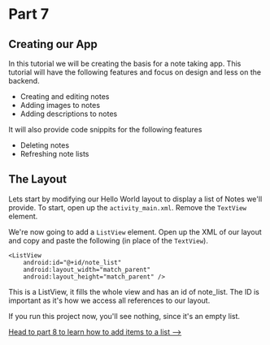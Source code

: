 # Part 7
## Creating our App

In this tutorial we will be creating the basis for a note taking app. This tutorial will have the following features and focus on design and less on the backend.

- Creating and editing notes
- Adding images to notes
- Adding descriptions to notes

It will also provide code snippits for the following features
- Deleting notes
- Refreshing note lists

## The Layout

Lets start by modifying our Hello World layout to display a list of Notes we'll provide. To start, open up the `activity_main.xml`. Remove the `TextView` element.

We're now going to add a `ListView` element. Open up the XML of our layout and copy and paste the following (in place of the `TextView`).

```
<ListView
    android:id="@+id/note_list"
    android:layout_width="match_parent"
    android:layout_height="match_parent" />
```
This is a ListView, it fills the whole view and has an id of note_list. The ID is important as it's how we access all references to our layout.

If you run this project now, you'll see nothing, since it's an empty list.

[Head to part 8 to learn how to add items to a list -->](part8.html)